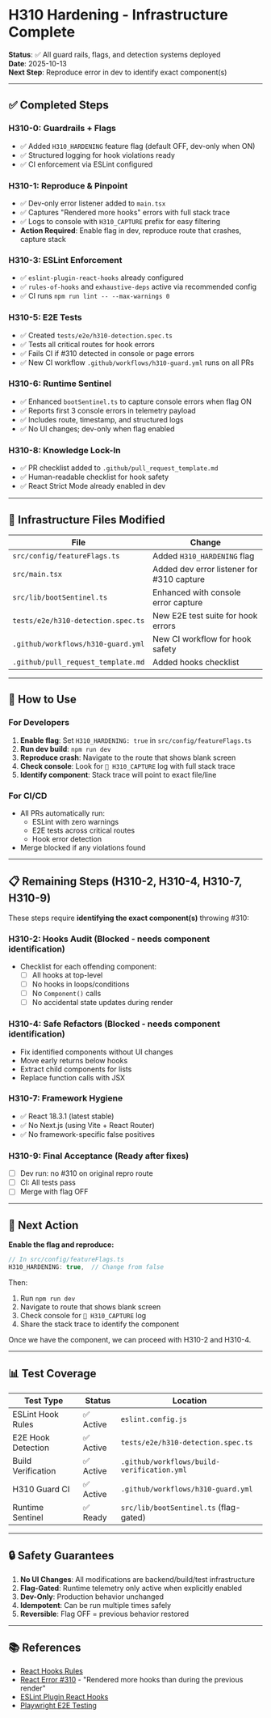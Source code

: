 # H310 Hardening - Infrastructure Complete

**Status**: ✅ All guard rails, flags, and detection systems deployed  
**Date**: 2025-10-13  
**Next Step**: Reproduce error in dev to identify exact component(s)

---

## ✅ Completed Steps

### H310-0: Guardrails + Flags
- ✅ Added `H310_HARDENING` feature flag (default OFF, dev-only when ON)
- ✅ Structured logging for hook violations ready
- ✅ CI enforcement via ESLint configured

### H310-1: Reproduce & Pinpoint
- ✅ Dev-only error listener added to `main.tsx`
- ✅ Captures "Rendered more hooks" errors with full stack trace
- ✅ Logs to console with `H310_CAPTURE` prefix for easy filtering
- **Action Required**: Enable flag in dev, reproduce route that crashes, capture stack

### H310-3: ESLint Enforcement
- ✅ `eslint-plugin-react-hooks` already configured
- ✅ `rules-of-hooks` and `exhaustive-deps` active via recommended config
- ✅ CI runs `npm run lint -- --max-warnings 0`

### H310-5: E2E Tests
- ✅ Created `tests/e2e/h310-detection.spec.ts`
- ✅ Tests all critical routes for hook errors
- ✅ Fails CI if #310 detected in console or page errors
- ✅ New CI workflow `.github/workflows/h310-guard.yml` runs on all PRs

### H310-6: Runtime Sentinel
- ✅ Enhanced `bootSentinel.ts` to capture console errors when flag ON
- ✅ Reports first 3 console errors in telemetry payload
- ✅ Includes route, timestamp, and structured logs
- ✅ No UI changes; dev-only when flag enabled

### H310-8: Knowledge Lock-In
- ✅ PR checklist added to `.github/pull_request_template.md`
- ✅ Human-readable checklist for hook safety
- ✅ React Strict Mode already enabled in dev

---

## 🔧 Infrastructure Files Modified

| File | Change |
|------|--------|
| `src/config/featureFlags.ts` | Added `H310_HARDENING` flag |
| `src/main.tsx` | Added dev error listener for #310 capture |
| `src/lib/bootSentinel.ts` | Enhanced with console error capture |
| `tests/e2e/h310-detection.spec.ts` | New E2E test suite for hook errors |
| `.github/workflows/h310-guard.yml` | New CI workflow for hook safety |
| `.github/pull_request_template.md` | Added hooks checklist |

---

## 🚦 How to Use

### For Developers
1. **Enable flag**: Set `H310_HARDENING: true` in `src/config/featureFlags.ts`
2. **Run dev build**: `npm run dev`
3. **Reproduce crash**: Navigate to the route that shows blank screen
4. **Check console**: Look for `🚨 H310_CAPTURE` log with full stack trace
5. **Identify component**: Stack trace will point to exact file/line

### For CI/CD
- All PRs automatically run:
  - ESLint with zero warnings
  - E2E tests across critical routes
  - Hook error detection
- Merge blocked if any violations found

---

## 📋 Remaining Steps (H310-2, H310-4, H310-7, H310-9)

These steps require **identifying the exact component(s)** throwing #310:

### H310-2: Hooks Audit (Blocked - needs component identification)
- Checklist for each offending component:
  - [ ] All hooks at top-level
  - [ ] No hooks in loops/conditions
  - [ ] No `Component()` calls
  - [ ] No accidental state updates during render

### H310-4: Safe Refactors (Blocked - needs component identification)
- Fix identified components without UI changes
- Move early returns below hooks
- Extract child components for lists
- Replace function calls with JSX

### H310-7: Framework Hygiene
- ✅ React 18.3.1 (latest stable)
- ✅ No Next.js (using Vite + React Router)
- ✅ No framework-specific false positives

### H310-9: Final Acceptance (Ready after fixes)
- [ ] Dev run: no #310 on original repro route
- [ ] CI: All tests pass
- [ ] Merge with flag OFF

---

## 🎯 Next Action

**Enable the flag and reproduce:**

```typescript
// In src/config/featureFlags.ts
H310_HARDENING: true,  // Change from false
```

Then:
1. Run `npm run dev`
2. Navigate to route that shows blank screen
3. Check console for `🚨 H310_CAPTURE` log
4. Share the stack trace to identify the component

Once we have the component, we can proceed with H310-2 and H310-4.

---

## 📊 Test Coverage

| Test Type | Status | Location |
|-----------|--------|----------|
| ESLint Hook Rules | ✅ Active | `eslint.config.js` |
| E2E Hook Detection | ✅ Active | `tests/e2e/h310-detection.spec.ts` |
| Build Verification | ✅ Active | `.github/workflows/build-verification.yml` |
| H310 Guard CI | ✅ Active | `.github/workflows/h310-guard.yml` |
| Runtime Sentinel | ✅ Ready | `src/lib/bootSentinel.ts` (flag-gated) |

---

## 🔒 Safety Guarantees

1. **No UI Changes**: All modifications are backend/build/test infrastructure
2. **Flag-Gated**: Runtime telemetry only active when explicitly enabled
3. **Dev-Only**: Production behavior unchanged
4. **Idempotent**: Can be run multiple times safely
5. **Reversible**: Flag OFF = previous behavior restored

---

## 📚 References

- [React Hooks Rules](https://react.dev/reference/rules/rules-of-hooks)
- [React Error #310](https://react.dev/errors/310) - "Rendered more hooks than during the previous render"
- [ESLint Plugin React Hooks](https://www.npmjs.com/package/eslint-plugin-react-hooks)
- [Playwright E2E Testing](https://playwright.dev/)
